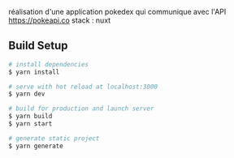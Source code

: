 réalisation d'une application pokedex qui communique avec l'API https://pokeapi.co
stack : nuxt

## Build Setup

```bash
# install dependencies
$ yarn install

# serve with hot reload at localhost:3000
$ yarn dev

# build for production and launch server
$ yarn build
$ yarn start

# generate static project
$ yarn generate
```
